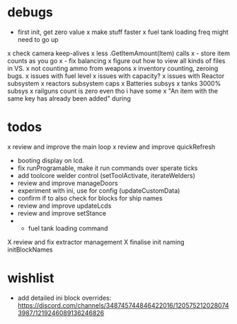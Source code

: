 # debugs

- first init, get zero value
x make stuff faster
x fuel tank loading freq might need to go up

x check camera keep-alives
x less .GetItemAmount(Item) calls
x - store item counts as you go
x - fix balancing
x figure out how to view all kinds of files in VS.
x not counting ammo from weapons
x inventory counting, zeroing bugs.
x issues with fuel level
x issues with capacity?
x issues with Reactor subsystem
x reactors subsystem caps
x Batteries subsys
x tanks 3000% subsys
x railguns count is zero even tho i have some
x "An item with the same key has already been added" during 
 
# todos

x review and improve the main loop
x review and improve quickRefresh
- booting display on lcd.
- fix runProgramable, make it run commands over sperate ticks
- add toolcore welder control (setToolActivate, iterateWelders)
- review and improve manageDoors
- experiment with ini, use for config (updateCustomData)
- confirm if to also check for blocks for ship names
- review and improve updateLcds 
- review and improve setStance
- - fuel tank loading command

X review and fix extractor management
X finalise init naming initBlockNames

# wishlist

- add detailed ini block overrides: https://discord.com/channels/348745744846422016/1205752120280743987/1219246089136246826